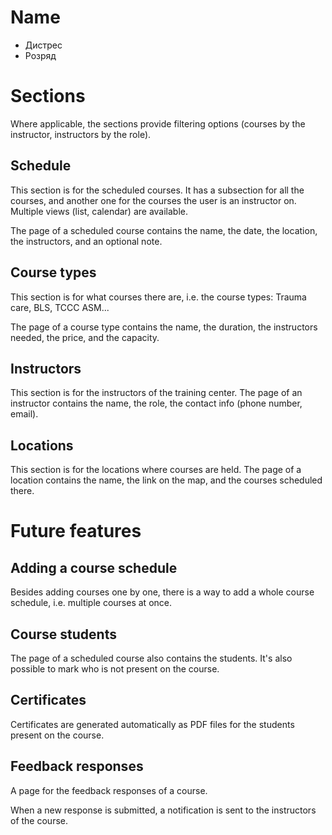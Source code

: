 # Name


- Дистрес
- Розряд

# Sections

Where applicable, the sections provide filtering options (courses by the 
instructor, instructors by the role).

## Schedule

This section is for the scheduled courses. It has a subsection for all the 
courses, and another one for the courses the user is an instructor on.
Multiple views (list, calendar) are available.

The page of a scheduled course contains the name, the date, the location, 
the instructors, and an optional note. 

## Course types

This section is for what courses there are, i.e. the course types: Trauma care, 
BLS, TCCC ASM...

The page of a course type contains the name, the duration, the instructors 
needed, the price, and the capacity.

## Instructors

This section is for the instructors of the training center. The page of an 
instructor contains the name, the role, the contact info (phone number, email).

## Locations

This section is for the locations where courses are held. The page of a location 
contains the name, the link on the map, and the courses scheduled there.

# Future features

## Adding a course schedule

Besides adding courses one by one, there is a way to add a whole course schedule, 
i.e. multiple courses at once.

## Course students

The page of a scheduled course also contains the students. It's also possible 
to mark who is not present on the course.

## Certificates

Certificates are generated automatically as PDF files for the students present 
on the course.

## Feedback responses

A page for the feedback responses of a course.

When a new response is submitted, a notification is sent to the instructors of 
the course.
